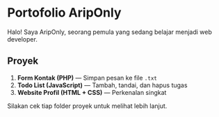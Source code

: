 # Portofolio AripOnly

Halo! Saya AripOnly, seorang pemula yang sedang belajar menjadi web developer.

## Proyek
1. **Form Kontak (PHP)** — Simpan pesan ke file `.txt`
2. **Todo List (JavaScript)** — Tambah, tandai, dan hapus tugas
3. **Website Profil (HTML + CSS)** — Perkenalan singkat

Silakan cek tiap folder proyek untuk melihat lebih lanjut.
